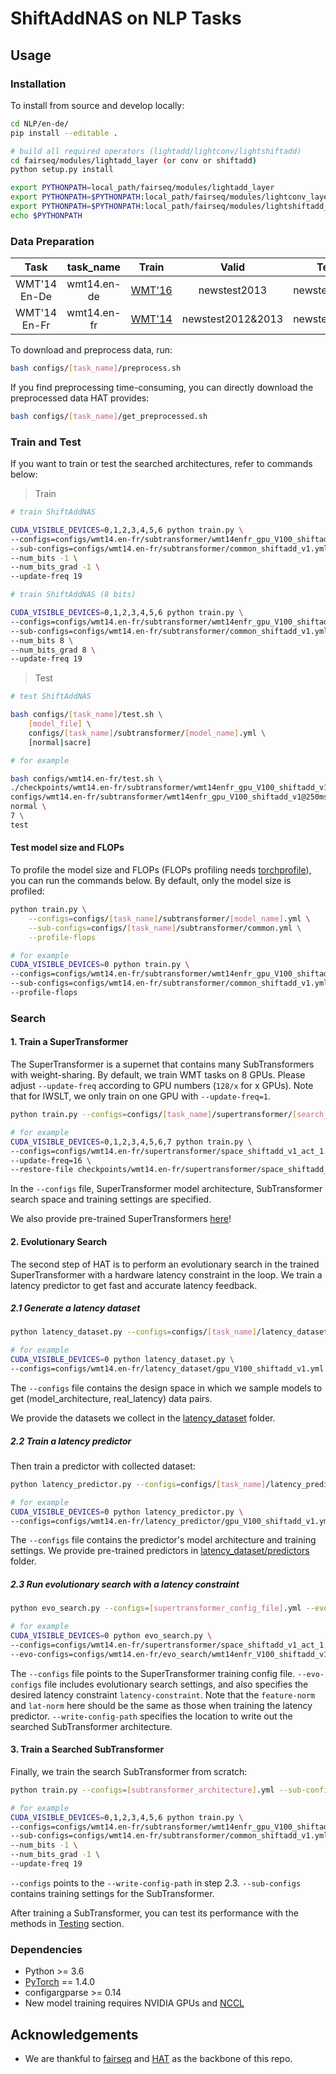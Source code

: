 # ShiftAddNAS on NLP Tasks

## Usage

### Installation
To install from source and develop locally:

```bash
cd NLP/en-de/
pip install --editable .

# build all required operators (lightadd/lightconv/lightshiftadd)
cd fairseq/modules/lightadd_layer (or conv or shiftadd)
python setup.py install

export PYTHONPATH=local_path/fairseq/modules/lightadd_layer
export PYTHONPATH=$PYTHONPATH:local_path/fairseq/modules/lightconv_layer
export PYTHONPATH=$PYTHONPATH:local_path/fairseq/modules/lightshiftadd_layer
echo $PYTHONPATH
```

### Data Preparation

| Task | task_name | Train | Valid | Test |
|:-----------:|:-----------:|:-----------:|:-----------:|:-----------:|
| WMT'14 En-De | wmt14.en-de | [WMT'16](https://drive.google.com/uc?export=download&id=0B_bZck-ksdkpM25jRUN2X2UxMm8) | newstest2013 | newstest2014 |
| WMT'14 En-Fr | wmt14.en-fr | [WMT'14](http://statmt.org/wmt14/translation-task.html#Download) | newstest2012&2013 | newstest2014 |

To download and preprocess data, run:
```bash
bash configs/[task_name]/preprocess.sh
```

If you find preprocessing time-consuming, you can directly download the preprocessed data HAT provides:
```bash
bash configs/[task_name]/get_preprocessed.sh
```


### Train and Test

If you want to train or test the searched architectures, refer to commands below:

> Train

````bash
# train ShiftAddNAS

CUDA_VISIBLE_DEVICES=0,1,2,3,4,5,6 python train.py \
--configs=configs/wmt14.en-fr/subtransformer/wmt14enfr_gpu_V100_shiftadd_v1@150ms.yml \
--sub-configs=configs/wmt14.en-fr/subtransformer/common_shiftadd_v1.yml \
--num_bits -1 \
--num_bits_grad -1 \
--update-freq 19

# train ShiftAddNAS (8 bits)

CUDA_VISIBLE_DEVICES=0,1,2,3,4,5,6 python train.py \
--configs=configs/wmt14.en-fr/subtransformer/wmt14enfr_gpu_V100_shiftadd_v1@150ms_quant.yml \
--sub-configs=configs/wmt14.en-fr/subtransformer/common_shiftadd_v1.yml \
--num_bits 8 \
--num_bits_grad 8 \
--update-freq 19
````

> Test

````bash
# test ShiftAddNAS

bash configs/[task_name]/test.sh \
    [model_file] \
    configs/[task_name]/subtransformer/[model_name].yml \
    [normal|sacre]

# for example

bash configs/wmt14.en-fr/test.sh \
./checkpoints/wmt14.en-fr/subtransformer/wmt14enfr_gpu_V100_shiftadd_v1@250ms/checkpoint16.pt \
configs/wmt14.en-fr/subtransformer/wmt14enfr_gpu_V100_shiftadd_v1@250ms.yml \
normal \
7 \
test
````


#### Test model size and FLOPs

To profile the model size and FLOPs (FLOPs profiling needs [torchprofile](https://github.com/mit-han-lab/torchprofile.git)), you can run the commands below. By default, only the model size is profiled:

```bash
python train.py \
    --configs=configs/[task_name]/subtransformer/[model_name].yml \
    --sub-configs=configs/[task_name]/subtransformer/common.yml \
    --profile-flops

# for example
CUDA_VISIBLE_DEVICES=0 python train.py \
--configs=configs/wmt14.en-fr/subtransformer/wmt14enfr_gpu_V100_shiftadd_v1@150ms.yml \
--sub-configs=configs/wmt14.en-fr/subtransformer/common_shiftadd_v1.yml \
--profile-flops
```


### Search

#### 1. Train a SuperTransformer

The SuperTransformer is a supernet that contains many SubTransformers with weight-sharing.
By default, we train WMT tasks on 8 GPUs. Please adjust `--update-freq` according to GPU numbers (`128/x` for x GPUs). Note that for IWSLT, we only train on one GPU with `--update-freq=1`.

```bash
python train.py --configs=configs/[task_name]/supertransformer/[search_space].yml

# for example
CUDA_VISIBLE_DEVICES=0,1,2,3,4,5,6,7 python train.py \
--configs=configs/wmt14.en-fr/supertransformer/space_shiftadd_v1_act_1.yml \
--update-freq=16 \
--restore-file checkpoints/wmt14.en-fr/supertransformer/space_shiftadd_v1_act_1/checkpoint.pt
```
In the `--configs` file, SuperTransformer model architecture, SubTransformer search space and training settings are specified.

We also provide pre-trained SuperTransformers [here]()!


#### 2. Evolutionary Search
The second step of HAT is to perform an evolutionary search in the trained SuperTransformer with a hardware latency constraint in the loop. We train a latency predictor to get fast and accurate latency feedback.

##### 2.1 Generate a latency dataset
```bash
python latency_dataset.py --configs=configs/[task_name]/latency_dataset/[hardware_name].yml

# for example
CUDA_VISIBLE_DEVICES=0 python latency_dataset.py \
--configs=configs/wmt14.en-fr/latency_dataset/gpu_V100_shiftadd_v1.yml
```
The `--configs` file contains the design space in which we sample models to get (model_architecture, real_latency) data pairs.

We provide the datasets we collect in the [latency_dataset](./latency_dataset) folder.

##### 2.2 Train a latency predictor
Then train a predictor with collected dataset:
```bash
python latency_predictor.py --configs=configs/[task_name]/latency_predictor/[hardware_name].yml

# for example
CUDA_VISIBLE_DEVICES=0 python latency_predictor.py \
--configs=configs/wmt14.en-fr/latency_predictor/gpu_V100_shiftadd_v1.yml
```
The `--configs` file contains the predictor's model architecture and training settings.
We provide pre-trained predictors in [latency_dataset/predictors](./latency_dataset/predictors) folder.

##### 2.3 Run evolutionary search with a latency constraint
```bash
python evo_search.py --configs=[supertransformer_config_file].yml --evo-configs=[evo_settings].yml

# for example
CUDA_VISIBLE_DEVICES=0 python evo_search.py \
--configs=configs/wmt14.en-fr/supertransformer/space_shiftadd_v1_act_1.yml \
--evo-configs=configs/wmt14.en-fr/evo_search/wmt14enfr_V100_shiftadd_v1_200.yml
```
The `--configs` file points to the SuperTransformer training config file. `--evo-configs` file includes evolutionary search settings, and also specifies the desired latency constraint `latency-constraint`. Note that the `feature-norm` and `lat-norm` here should be the same as those when training the latency predictor. `--write-config-path` specifies the location to write out the searched SubTransformer architecture.


#### 3. Train a Searched SubTransformer
Finally, we train the search SubTransformer from scratch:
```bash
python train.py --configs=[subtransformer_architecture].yml --sub-configs=configs/[task_name]/subtransformer/common.yml

# for example
CUDA_VISIBLE_DEVICES=0,1,2,3,4,5,6 python train.py \
--configs=configs/wmt14.en-fr/subtransformer/wmt14enfr_gpu_V100_shiftadd_v1@150ms.yml \
--sub-configs=configs/wmt14.en-fr/subtransformer/common_shiftadd_v1.yml \
--num_bits -1 \
--num_bits_grad -1 \
--update-freq 19
```

`--configs` points to the `--write-config-path` in step 2.3. `--sub-configs` contains training settings for the SubTransformer.

After training a SubTransformer, you can test its performance with the methods in [Testing](#testing) section.

### Dependencies
* Python >= 3.6
* [PyTorch](http://pytorch.org/) == 1.4.0
* configargparse >= 0.14
* New model training requires NVIDIA GPUs and [NCCL](https://github.com/NVIDIA/nccl)


## Acknowledgements

* We are thankful to [fairseq](https://github.com/pytorch/fairseq) and [HAT](https://github.com/mit-han-lab/hardware-aware-transformers) as the backbone of this repo.